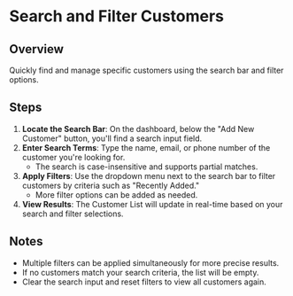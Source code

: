 # Search and Filter Customers

## Overview

Quickly find and manage specific customers using the search bar and filter options.

## Steps

1. **Locate the Search Bar**: On the dashboard, below the "Add New Customer" button, you'll find a search input field.
2. **Enter Search Terms**: Type the name, email, or phone number of the customer you're looking for.
   - The search is case-insensitive and supports partial matches.
3. **Apply Filters**: Use the dropdown menu next to the search bar to filter customers by criteria such as "Recently Added."
   - More filter options can be added as needed.
4. **View Results**: The Customer List will update in real-time based on your search and filter selections.

## Notes

- Multiple filters can be applied simultaneously for more precise results.
- If no customers match your search criteria, the list will be empty.
- Clear the search input and reset filters to view all customers again.